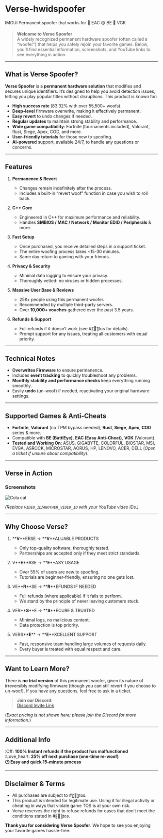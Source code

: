 # Verse-hwidspoofer
IMGUI Permanent spoofer that works for 🔵 EAC 🟡 BE 🔴 VGK

> **Welcome to Verse Spoofer**  
> A widely recognized permanent hardware spoofer (often called a “woofer”) that helps you safely rejoin your favorite games. Below, you’ll find essential information, screenshots, and YouTube links to see everything in action.

---

## What is Verse Spoofer?

**Verse Spoofer** is a **permanent hardware solution** that modifies and secures unique identifiers. It’s designed to help you avoid detection issues, letting you play popular titles without disruptions. This product is known for:

- **High success rate** (83.32% with over 55,500+ woofs).
- **Deep-level** firmware overwrite, making it effectively permanent.
- **Easy revert** to undo changes if needed.
- **Regular updates** to maintain strong stability and performance.
- **Wide game compatibility**: Fortnite (tournaments included), Valorant, Rust, Siege, Apex, COD, and more.
- **User-friendly tutorials** for those new to spoofing.
- **AI-powered** support, available 24/7, to handle any questions or concerns.

---

## Features

1. **Permanence & Revert**
   - Changes remain indefinitely after the process.
   - Includes a built-in “revert woof” function in case you wish to roll back.

2. **C++ Core**
   - Engineered in C++ for maximum performance and reliability.
   - Handles **SMBIOS / MAC / Network / Monitor EDID / Peripherals** & more.

3. **Fast Setup**
   - Once purchased, you receive detailed steps in a support ticket.
   - The entire woofing process takes ~15-30 minutes.
   - Same day return to gaming with your friends.

4. **Privacy & Security**
   - Minimal data logging to ensure your privacy.
   - Thoroughly vetted: no viruses or hidden processes.

5. **Massive User Base & Reviews**
   - 25K+ people using this permanent woofer.
   - Recommended by multiple third-party servers.
   - Over **10,000+ vouches** gathered over the past 3.5 years.

6. **Refunds & Support**
   - Full refunds if it doesn’t work (see #〖📜〗tos for details).
   - Prompt support for any issues, treating all customers with equal priority.

---

## Technical Notes

- **Overwrites Firmware** to ensure permanence.
- Includes **event tracking** to quickly troubleshoot any problems.
- **Monthly stability and performance checks** keep everything running smoothly.
- Easily **undo** (un-woof) if needed, reactivating your original hardware settings.

---

## Supported Games & Anti-Cheats

- **Fortnite**, **Valorant** (no TPM bypass needed), **Rust**, **Siege**, **Apex**, **COD** series & more.
- Compatible with **BE (BattlEye)**, **EAC (Easy Anti-Cheat)**, **VGK** (Valorant).
- **Tested and Working On**: ASUS, GIGABYTE, COLORFUL, BIOSTAR, MSI, EVGA, ASROCK, MICROSTAR, AORUS, HP, LENOVO, ACER, DELL (*Open a ticket if unsure about compatibility*).

---

## Verse in Action

### Screenshots
![Cola cat](https://github.com/user-attachments/assets/d9b83273-c2a4-4d20-b8a5-3c6fb4b058f9)


*(Replace `VIDEO_ID`/`ANOTHER_VIDEO_ID` with your YouTube video IDs.)*

---

## Why Choose Verse?

1. **__V__**ERSE → **__V__**ALUABLE PRODUCTS  
   - Only top-quality software, thoroughly tested.
   - Partnerships are accepted only if they meet strict standards.

2. V**__E__**RSE → **__E__**ASY USAGE  
   - Over 55% of users are new to spoofing.
   - Tutorials are beginner-friendly, ensuring no one gets lost.

3. VE**__R__**SE → **__R__**EFUNDS IF NEEDED  
   - Full refunds (where applicable) if it fails to perform.
   - We stand by the principle of never leaving customers stuck.

4. VER**__S__**E → **__S__**ECURE & TRUSTED  
   - Minimal logs, no malicious content.
   - Data protection is top priority.

5. VERS**__E__** → **__E__**XCELLENT SUPPORT  
   - Fast, responsive team handling large volumes of requests daily.
   - Every buyer is treated with equal respect and care.

---

## Want to Learn More?

There is **no trial version** of this permanent woofer, given its nature of irreversibly modifying firmware (though you can still revert if you choose to un-woof). If you have any questions, feel free to ask in a ticket.

> **Join our Discord**:  
> [Discord Invite Link](https://discord.gg/YourDiscordLinkHere)

(*Exact pricing is not shown here; please join the Discord for more information.*)

---

## Additional Info

:Off: **100% Instant refunds if the product has malfunctioned**  
:Love_heart: **25% off next purchase (one-time re-woof)**  
**🕑 Easy and quick 15-minute process**  

---

## Disclaimer & Terms

- All purchases are subject to #〖📜〗tos.
- This product is intended for legitimate use. Using it for illegal activity or cheating in ways that violate game TOS is at your own risk.
- Verse reserves the right to refuse refunds for cases that don’t meet the conditions stated in #〖📜〗tos.

**Thank you for considering Verse Spoofer**. We hope to see you enjoying your favorite games hassle-free.



